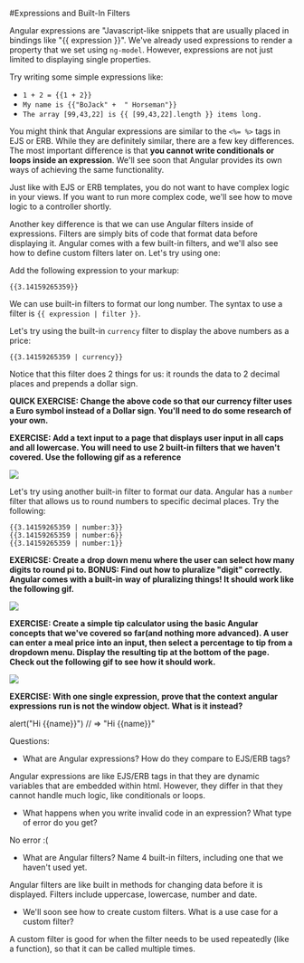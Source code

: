 #Expressions and Built-In Filters

Angular expressions are "Javascript-like snippets that are usually placed in bindings like "{{ expression }}".  We've already used expressions to render a property that we set using `ng-model`.  However, expressions are not just limited to displaying single properties.

Try writing some simple expressions like:

* `1 + 2 = {{1 + 2}}`
* `My name is {{"BoJack" +  " Horseman"}}`
* `The array [99,43,22] is {{ [99,43,22].length }} items long.`

You might think that Angular expressions are similar to the `<%= %>` tags in EJS or ERB.  While they are definitely similar, there are a few key differences.  The most important difference is that **you cannot write conditionals or loops inside an expression**.  We'll see soon that Angular provides its own ways of achieving the same functionality.

Just like with EJS or ERB templates, you do not want to have complex logic in your views.  If you want to run more complex code, we'll see how to move logic to a controller shortly.

Another key difference is that we can use Angular filters inside of expressions.  Filters are simply bits of code that format data before displaying it.  Angular comes with a few built-in filters, and we'll also see how to define custom filters later on.  Let's try using one:

Add the following expression to your markup:

```
{{3.14159265359}}
```

We can use built-in filters to format our long number. The syntax to use a filter is `{{ expression | filter }}`.

Let's try using the built-in `currency` filter to display the above numbers as a price:

```
{{3.14159265359 | currency}}
```

Notice that this filter does 2 things for us: it rounds the data to 2 decimal places and prepends a dollar sign.


**QUICK EXERCISE: Change the above code so that our currency filter uses a Euro symbol instead of a Dollar sign. You'll need to do some research of your own.**

**EXERCISE: Add a text input to a page that displays user input in all caps and all lowercase. You will need to use 2 built-in filters that we haven't covered. Use the following gif as a reference**

![](http://zippy.gfycat.com/CookedWelcomeDesertpupfish.gif)

Let's try using another built-in filter to format our data.  Angular has a `number` filter that allows us to round numbers to specific decimal places.  Try the following:

```
{{3.14159265359 | number:3}}
{{3.14159265359 | number:6}}
{{3.14159265359 | number:1}}
```

**EXERICSE: Create a drop down menu where the user can select how many digits to round pi to. BONUS: Find out how to pluralize "digit" correctly. Angular comes with a built-in way of pluralizing things!  It should work like the following gif.**

![](http://zippy.gfycat.com/LegalThickIndochinesetiger.gif)

**EXERCISE: Create a simple tip calculator using the basic Angular concepts that we've covered so far(and nothing more advanced).  A user can enter a meal price into an input, then select a percentage to tip from a dropdown menu.  Display the resulting tip at the bottom of the page. Check out the following gif to see how it should work.**

![](http://zippy.gfycat.com/FlamboyantQuickGordonsetter.gif)

**EXERCISE: With one single expression, prove that the context angular expressions run is not the window object.  What is it instead?**

alert("Hi {{name}}") // => "Hi {{name}}"

Questions:

* What are Angular expressions? How do they compare to EJS/ERB tags?

Angular expressions are like EJS/ERB tags in that they are dynamic variables that are embedded within html. However, they differ in that they cannot handle much logic, like conditionals or loops.

* What happens when you write invalid code in an expression?  What type of error do you get?

No error :(

* What are Angular filters?  Name 4 built-in filters, including one that we haven't used yet.

Angular filters are like built in methods for changing data before it is displayed. Filters include uppercase, lowercase, number and date.

* We'll soon see how to create custom filters.  What is a use case for a custom filter?

A custom filter is good for when the filter needs to be used repeatedly (like a function), so that it can be called multiple times.
